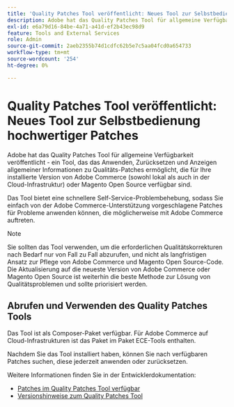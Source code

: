 ```yaml
---
title: 'Quality Patches Tool veröffentlicht: Neues Tool zur Selbstbedienung hochwertiger Patches'
description: Adobe hat das Quality Patches Tool für allgemeine Verfügbarkeit veröffentlicht - ein Tool, das das Anwenden, Zurücksetzen und Anzeigen allgemeiner Informationen zu Qualitäts-Patches ermöglicht, die für Ihre installierte Version von Adobe Commerce (sowohl lokal als auch in der Cloud-Infrastruktur) oder Magento Open Source verfügbar sind.
exl-id: e6a79d16-84be-4a71-a41d-ef2b43ec98d9
feature: Tools and External Services
role: Admin
source-git-commit: 2aeb2355b74d1cdfc62b5e7c5aa04fcd0a654733
workflow-type: tm+mt
source-wordcount: '254'
ht-degree: 0%

---
```


# Quality Patches Tool veröffentlicht: Neues Tool zur Selbstbedienung hochwertiger Patches

Adobe hat das Quality Patches Tool für allgemeine Verfügbarkeit veröffentlicht - ein Tool, das das Anwenden, Zurücksetzen und Anzeigen allgemeiner Informationen zu Qualitäts-Patches ermöglicht, die für Ihre installierte Version von Adobe Commerce (sowohl lokal als auch in der Cloud-Infrastruktur) oder Magento Open Source verfügbar sind.

Das Tool bietet eine schnellere Self-Service-Problembehebung, sodass Sie einfach von der Adobe Commerce-Unterstützung vorgeschlagene Patches für Probleme anwenden können, die möglicherweise mit Adobe Commerce auftreten.

>[!NOTE]
>
>Sie sollten das Tool verwenden, um die erforderlichen Qualitätskorrekturen nach Bedarf nur von Fall zu Fall abzurufen, und nicht als langfristigen Ansatz zur Pflege von Adobe Commerce und Magento Open Source-Code. Die Aktualisierung auf die neueste Version von Adobe Commerce oder Magento Open Source ist weiterhin die beste Methode zur Lösung von Qualitätsproblemen und sollte priorisiert werden.

## Abrufen und Verwenden des Quality Patches Tools

Das Tool ist als Composer-Paket verfügbar. Für Adobe Commerce auf Cloud-Infrastrukturen ist das Paket im Paket ECE-Tools enthalten.

Nachdem Sie das Tool installiert haben, können Sie nach verfügbaren Patches suchen, diese jederzeit anwenden oder zurücksetzen.

Weitere Informationen finden Sie in der Entwicklerdokumentation:

* [Patches im Quality Patches Tool verfügbar](https://experienceleague.adobe.com/tools/commerce-quality-patches/index.html?lang=de)
* [Versionshinweise zum Quality Patches Tool](https://experienceleague.adobe.com/de/docs/commerce-operations/tools/quality-patches-tool/release-notes)
